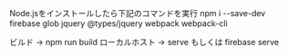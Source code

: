 Node.jsをインストールしたら下記のコマンドを実行
npm i --save-dev firebase glob jquery @types/jquery webpack webpack-cli

ビルド -> npm run build
ローカルホスト -> serve もしくは firebase serve
